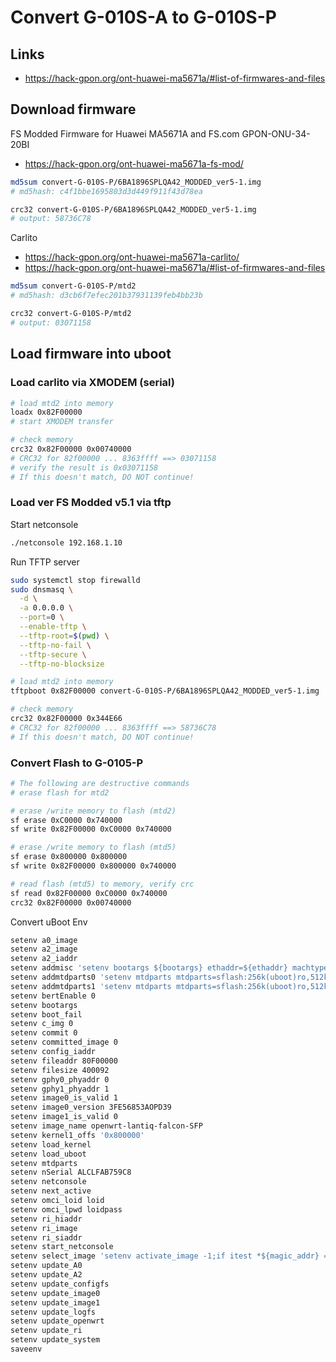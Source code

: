 # Convert G-010S-A to G-010S-P

## Links

- https://hack-gpon.org/ont-huawei-ma5671a/#list-of-firmwares-and-files

## Download firmware

FS Modded Firmware for Huawei MA5671A and FS.com GPON-ONU-34-20BI

- https://hack-gpon.org/ont-huawei-ma5671a-fs-mod/

```sh
md5sum convert-G-010S-P/6BA1896SPLQA42_MODDED_ver5-1.img
# md5hash: c4f1bbe1695803d3d449f911f43d78ea

crc32 convert-G-010S-P/6BA1896SPLQA42_MODDED_ver5-1.img
# output: 58736C78
```

Carlito

- https://hack-gpon.org/ont-huawei-ma5671a-carlito/
- https://hack-gpon.org/ont-huawei-ma5671a/#list-of-firmwares-and-files

```sh
md5sum convert-G-010S-P/mtd2
# md5hash: d3cb6f7efec201b37931139feb4bb23b

crc32 convert-G-010S-P/mtd2
# output: 03071158
```

## Load firmware into uboot

### Load carlito via XMODEM (serial)

```sh
# load mtd2 into memory
loadx 0x82F00000
# start XMODEM transfer

# check memory
crc32 0x82F00000 0x00740000
# CRC32 for 82f00000 ... 8363ffff ==> 03071158
# verify the result is 0x03071158
# If this doesn't match, DO NOT continue!
```

### Load ver FS Modded v5.1 via tftp

Start netconsole

```sh
./netconsole 192.168.1.10
```

Run TFTP server

```sh
sudo systemctl stop firewalld
sudo dnsmasq \
  -d \
  -a 0.0.0.0 \
  --port=0 \
  --enable-tftp \
  --tftp-root=$(pwd) \
  --tftp-no-fail \
  --tftp-secure \
  --tftp-no-blocksize
```

```sh
# load mtd2 into memory
tftpboot 0x82F00000 convert-G-010S-P/6BA1896SPLQA42_MODDED_ver5-1.img

# check memory
crc32 0x82F00000 0x344E66
# CRC32 for 82f00000 ... 8363ffff ==> 58736C78
# If this doesn't match, DO NOT continue!
```

### Convert Flash to G-0105-P

```sh
# The following are destructive commands
# erase flash for mtd2

# erase /write memory to flash (mtd2)
sf erase 0xC0000 0x740000
sf write 0x82F00000 0xC0000 0x740000

# erase /write memory to flash (mtd5)
sf erase 0x800000 0x800000
sf write 0x82F00000 0x800000 0x740000

# read flash (mtd5) to memory, verify crc
sf read 0x82F00000 0xC0000 0x740000
crc32 0x82F00000 0x00740000
```

Convert uBoot Env

```sh
setenv a0_image
setenv a2_image
setenv a2_iaddr
setenv addmisc 'setenv bootargs ${bootargs} ethaddr=${ethaddr} machtype=${machtype} ignore_loglevel vpe1_load_addr=0x83f00000 vpe1_mem=1M mem=63M ${mtdparts}'
setenv addmtdparts0 'setenv mtdparts mtdparts=sflash:256k(uboot)ro,512k(uboot_env),7424k(linux),8192k(image1)'
setenv addmtdparts1 'setenv mtdparts mtdparts=sflash:256k(uboot)ro,512k(uboot_env),7424k(image0),8192k(linux)'
setenv bertEnable 0
setenv bootargs
setenv boot_fail
setenv c_img 0
setenv commit 0
setenv committed_image 0
setenv config_iaddr
setenv fileaddr 80F00000
setenv filesize 400092
setenv gphy0_phyaddr 0
setenv gphy1_phyaddr 1
setenv image0_is_valid 1
setenv image0_version 3FE56853AOPD39
setenv image1_is_valid 0
setenv image_name openwrt-lantiq-falcon-SFP
setenv kernel1_offs '0x800000'
setenv load_kernel
setenv load_uboot
setenv mtdparts
setenv nSerial ALCLFAB759C8
setenv netconsole
setenv next_active
setenv omci_loid loid
setenv omci_lpwd loidpass
setenv ri_hiaddr
setenv ri_image
setenv ri_siaddr
setenv start_netconsole
setenv select_image 'setenv activate_image -1;if itest *${magic_addr} == ${magic_val} ; then if itest *${act_img_addr} == 0 ; then setenv activate_image 0;fi;if itest *${act_img_addr} == 1 ; then setenv activate_image 1;fi;mw ${magic_addr} 0x0;mw ${act_img_addr} 0x0;fi;if test $activate_image = -1 ; then setenv c_img $committed_image;else setenv c_img $activate_image;setenv activate_image -1;fi;if test $c_img = 0 && test $image0_is_valid = 0 ; then setenv c_img 1;fi;if test $c_img = 1 && test $image1_is_valid = 0 ; then setenv c_img 0;fi;if test $image0_is_valid = 0 && test $image1_is_valid = 0 ; then setenv c_img _err;fi;exit 0'
setenv update_A0
setenv update_A2
setenv update_configfs
setenv update_image0
setenv update_image1
setenv update_logfs
setenv update_openwrt
setenv update_ri     
setenv update_system
saveenv
```
